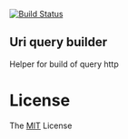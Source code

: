 [![Build Status][build-image]][build-url]

## Uri query builder

Helper for build of query http

# License

  The [MIT](LICENCE) License

[build-image]: http://img.shields.io/travis/eyolas/uri-query-builder.svg?branch=master&style=flat-square
[build-url]: https://travis-ci.org/eyolas/uri-query-builder